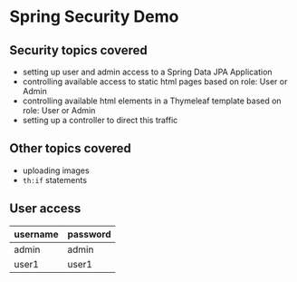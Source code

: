 # Spring Security Demo

## Security topics covered
- setting up user and admin access to a Spring Data JPA Application
- controlling available access to static html pages based on role: User or Admin
- controlling available html elements in a Thymeleaf template based on role: User or Admin
- setting up a controller to direct this traffic

## Other topics covered
- uploading images
- `th:if` statements

## User access
| username | password |
| --- | ----------- |
| admin | admin|
| user1 | user1 |
